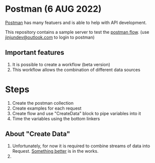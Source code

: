 # Postman (6 AUG 2022)

[Postman](https://www.postman.com/) has many featuers and is able to help with API development.

This repository contains a sample server to test the [postman flow](https://web.postman.co/workspace/d93c409d-83f6-4813-8d85-e663cac49b27/flow/62ee0447ea6e474ee127469c). (use jinjundev@outlook.com to login to postman)

## Important features
1. It is possible to create a workflow (beta version)
2. This workflow allows the combination of different data sources

# Steps
1. Create the postman collection
2. Create examples for each request
3. Create flow and use "CreateData" block to pipe variables into it
4. Time the variables using the bottom linkers

## About "Create Data"
1. Unfortunately, for now it is required to combine streams of data into Request. [Something better](https://github.com/postmanlabs/postman-flows/discussions/351) is in the works.
2. 